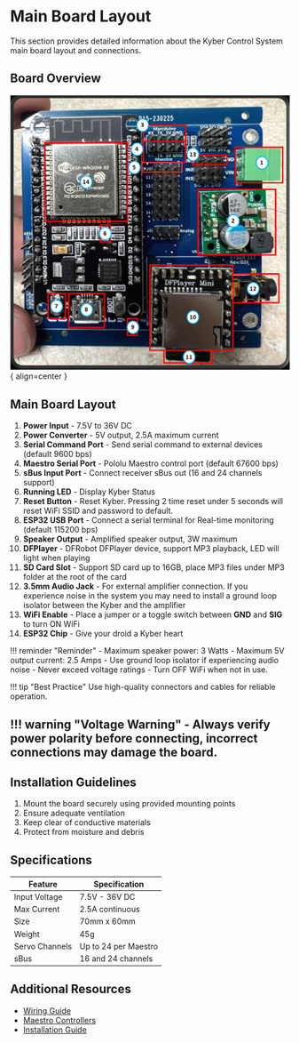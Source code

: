 # Main Board Layout

This section provides detailed information about the Kyber Control System main board layout and connections.

## Board Overview

![Main Board Layout](../../assets/hardware/main_board_layout_labeled.png){ align=center }

## Main Board Layout

1. **Power Input**         - 7.5V to 36V DC
2. **Power Converter**     - 5V output, 2.5A maximum current
3. **Serial Command Port** - Send serial command to external devices (default 9600 bps)
4. **Maestro Serial Port** - Pololu Maestro control port (default 67600 bps)
5. **sBus Input Port**     - Connect receiver sBus out (16 and 24 channels support)
6. **Running LED**         - Display Kyber Status
7. **Reset Button**        - Reset Kyber. Pressing 2 time reset under 5 seconds will reset WiFi SSID and password to default.
8. **ESP32 USB Port**      - Connect a serial terminal for Real-time monitoring (default 115200 bps)
9. **Speaker Output**      - Amplified speaker output, 3W maximum
10. **DFPlayer**           - DFRobot DFPlayer device, support MP3 playback, LED will light when playing  
11. **SD Card Slot**       - Support SD card up to 16GB, place MP3 files under MP3 folder at the root of the card
12. **3.5mm Audio Jack**   - For external amplifier connection. If you experience noise in the system you may need to install a ground loop isolator between the Kyber and the amplifier
13. **WiFi Enable**        - Place a jumper or a toggle switch between **GND** and **SIG** to turn ON WiFi
14. **ESP32 Chip**         - Give your droid a Kyber heart

!!! reminder "Reminder"
     - Maximum speaker power: 3 Watts
     - Maximum 5V output current: 2.5 Amps
     - Use ground loop isolator if experiencing audio noise
     - Never exceed voltage ratings
     - Turn OFF WiFi when not in use.

!!! tip "Best Practice"
    Use high-quality connectors and cables for reliable operation.

!!! warning "Voltage Warning"
     - Always verify power polarity before connecting, incorrect connections may damage the board.
---

## Installation Guidelines

1. Mount the board securely using provided mounting points
2. Ensure adequate ventilation
3. Keep clear of conductive materials
4. Protect from moisture and debris

## Specifications

| Feature | Specification |
|---------|--------------|
| Input Voltage  | 7.5V - 36V DC |
| Max Current    | 2.5A continuous |
| Size           | 70mm x 60mm |
| Weight         | 45g |
| Servo Channels | Up to 24 per Maestro |
| sBus           | 16 and 24 channels |

## Additional Resources

- [Wiring Guide](wiring.md)
- [Maestro Controllers](maestro-controllers.md)
- [Installation Guide](../software/installation.md)
